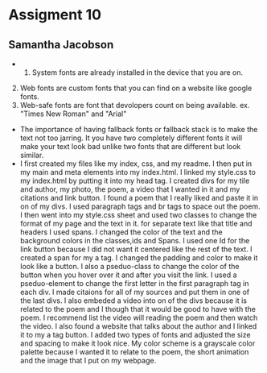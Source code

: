 # Assigment 10
## Samantha Jacobson


- 1. System fonts are already installed in the device that you are on.
 2. Web fonts are custom fonts that you can find on a website like google fonts.
 3. Web-safe fonts are font that devolopers count on being available. ex. "Times New Roman" and "Arial"
-  The importance of having fallback fonts or fallback stack is to make the text not too jarring. It you have two completely different fonts it will make your text look bad unlike two fonts that are different but look similar.
-  I first created my files like my index, css, and my readme. I then put in my main and meta elements into my index.html. I linked my style.css to my index.html by putting it into my head tag. I created divs for my tile and author, my photo, the poem, a video that I wanted in it and my citations and link button. I found a poem that I really liked and paste it in on of my divs. I used paragraph tags and br tags to space out the poem. I then went into my style.css sheet and used two classes to change the format of my page and the text in it. for separate text like that title and headers I used spans. I changed the color of the text and the background colors in the classes,ids and Spans. I used one Id for the link button because I did not want it centered like the rest of the text. I created a span for my a tag. I changed the padding and color to make it look like a button. I also a pseduo-class to change the color of the button when you hover over it and after you visit the link. I used a pseduo-element to change the first letter in the first paragraph tag in each div. I made citaions for all of my sources and put them in one of the last divs. I also embeded a video into on of the divs because it is related to the poem and I though that it would be good to have with the poem. I recommend list the video will reading the poem and then watch the video. I also found a website that talks about the author and I linked it to my a tag button. I added two types of fonts and adjusted the size and spacing to make it look nice. My color scheme is a grayscale color palette because I wanted it to relate to the poem, the short animation and the image that I put on my webpage.
